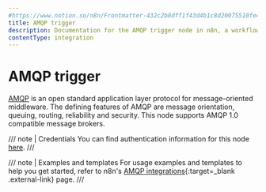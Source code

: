 ```yaml
---
#https://www.notion.so/n8n/Frontmatter-432c2b8dff1f43d4b1c8d20075510fe4
title: AMQP trigger
description: Documentation for the AMQP trigger node in n8n, a workflow automation platform. Includes details of operations and configuration, and links to examples and credentials information.
contentType: integration
---
```


# AMQP trigger

[AMQP](https://www.amqp.org/) is an open standard application layer protocol for message-oriented middleware. The defining features of AMQP are message orientation, queuing, routing, reliability and security. This node supports AMQP 1.0 compatible message brokers.

/// note | Credentials
You can find authentication information for this node [here](/integrations/builtin/credentials/amqp/).
///

///  note  | Examples and templates
For usage examples and templates to help you get started, refer to n8n's [AMQP integrations](https://n8n.io/integrations/amqp-trigger/){:target=_blank .external-link} page.
///

